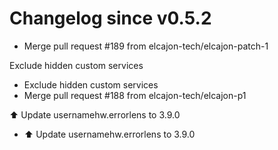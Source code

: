 # Changelog since v0.5.2
- Merge pull request #189 from elcajon-tech/elcajon-patch-1

Exclude hidden custom services 
- Exclude hidden custom services 
- Merge pull request #188 from elcajon-tech/elcajon-p1

⬆️ Update usernamehw.errorlens to 3.9.0 
- ⬆️ Update usernamehw.errorlens to 3.9.0 
